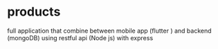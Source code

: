 # products
full application that combine between mobile app (flutter ) and backend (mongoDB) using restful api (Node js) with express

